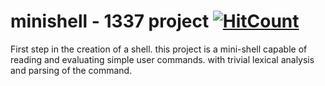 # minishell - 1337 project [![HitCount](http://hits.dwyl.com/idbella/minishell.svg)](http://hits.dwyl.com/idbella/minishell)

First step in the creation of a shell. this project is a mini-shell capable of reading and evaluating simple user commands.
with trivial lexical analysis and parsing of the command.
